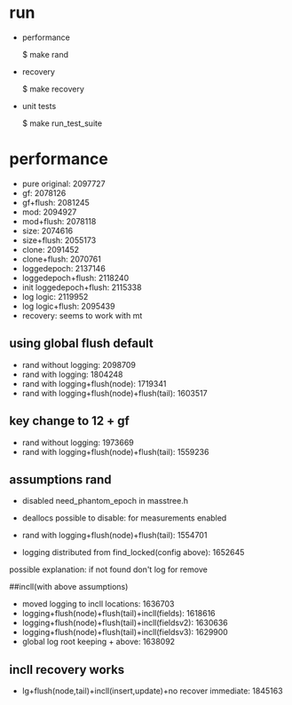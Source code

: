 # run
* performance
          
	$ make rand
* recovery

	$ make recovery
* unit tests

	$ make run_test_suite

# performance
* pure original: 2097727
* gf: 2078126
* gf+flush: 2081245
* mod: 2094927
* mod+flush: 2078118
* size: 2074616
* size+flush: 2055173
* clone: 2091452
* clone+flush: 2070761
* loggedepoch: 2137146
* loggedepoch+flush: 2118240
* init loggedepoch+flush: 2115338
* log logic: 2119952
* log logic+flush: 2095439
* recovery: seems to work with mt

## using global flush default
* rand without logging: 2098709
* rand with logging: 1804248
* rand with logging+flush(node): 1719341
* rand with logging+flush(node)+flush(tail): 1603517

## key change to 12 + gf
* rand without logging: 1973669
* rand with logging+flush(node)+flush(tail): 1559236

## assumptions rand
* disabled need_phantom_epoch in masstree.h
* deallocs possible to disable: for measurements enabled

* rand with logging+flush(node)+flush(tail): 1554701
* logging distributed from find_locked(config above): 1652645

possible explanation: if not found don't log for remove

##incll(with above assumptions)
* moved logging to incll locations: 1636703
* logging+flush(node)+flush(tail)+incll(fields): 1618616
* logging+flush(node)+flush(tail)+incll(fieldsv2): 1630636
* logging+flush(node)+flush(tail)+incll(fieldsv3): 1629900
* global log root keeping + above: 1638092

## incll recovery works
* lg+flush(node,tail)+incll(insert,update)+no recover immediate: 1845163







